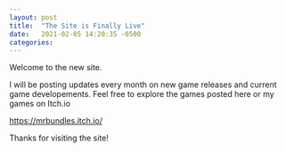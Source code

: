 ```yaml
---
layout: post
title:  "The Site is Finally Live"
date:   2021-02-05 14:20:35 -0500
categories:
---
```

Welcome to the new site.

I will be posting updates every month on new game releases and current game developements.
Feel free to explore the games posted here or my games on Itch.io

https://mrbundles.itch.io/

Thanks for visiting the site!
